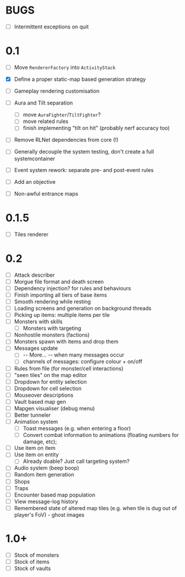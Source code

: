 # BUGS

- [ ] Intermittent exceptions on quit

# 0.1

- [ ] Move `RendererFactory` into `ActivityStack`
- [X] Define a proper static-map based generation strategy
- [ ] Gameplay rendering customisation
- [ ] Aura and Tilt separation 
  - [ ] move `AuraFighter`/`TiltFighter`?
  - [ ] move related rules
  - [ ] finish implementing "tilt on hit" (probably nerf accuracy too)
- [ ] Remove RLNet dependencies from core (!)
- [ ] Generally decouple the system testing, don't create a full systemcontainer
- [ ] Event system rework: separate pre- and post-event rules

- [ ] Add an objective
- [ ] Non-awful entrance maps

# 0.1.5

- [ ] Tiles renderer

# 0.2

- [ ] Attack describer
- [ ] Morgue file format and death screen
- [ ] Dependency injection? for rules and behaviours
- [ ] Finish importing all tiers of base items
- [ ] Smooth rendering while resting
- [ ] Loading screens and generation on background threads
- [ ] Picking up items: multiple items per tile
- [ ] Monsters with skills
  - [ ] Monsters with targeting
- [ ] Nonhostile monsters (factions)
- [ ] Monsters spawn with items and drop them
- [ ] Messages update
  - [ ] -- More... -- when many messages occur
  - [ ] channels of messages: configure colour + on/off
- [ ] Rules from file (for monster/cell interactions)
- [ ] "seen tiles" on the map editor
- [ ] Dropdown for entity selection
- [ ] Dropdown for cell selection
- [ ] Mouseover descriptions
- [ ] Vault based map gen
- [ ] Mapgen visualiser (debug menu)
- [ ] Better tunneler
- [ ] Animation system
  - [ ] Toast messages (e.g. when entering a floor)
  - [ ] Convert combat information to animations (floating numbers for damage, etc);
- [ ] Use item on item
- [ ] Use item on entity
  - [ ] Already doable? Just call targeting system?
- [ ] Audio system (beep boop)
- [ ] Random item generation
- [ ] Shops
- [ ] Traps
- [ ] Encounter based map population
- [ ] View message-log history
- [ ] Remembered state of altered map tiles (e.g. when tile is dug out of player's FoV) - ghost images

# 1.0+

- [ ] Stock of monsters
- [ ] Stock of items
- [ ] Stock of vaults
